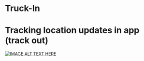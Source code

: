 # Truck-In
# Tracking location updates in app (track out)
[![IMAGE ALT TEXT HERE](https://img.youtube.com/vi/LEwcPZczLhQ/0.jpg)](https://www.youtube.com/watch?v=LEwcPZczLhQ)
